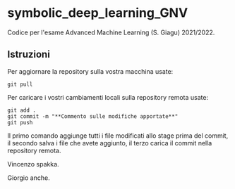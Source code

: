 # symbolic_deep_learning_GNV
Codice per l'esame Advanced Machine Learning (S. Giagu) 2021/2022.

## Istruzioni

Per aggiornare la repository sulla vostra macchina usate:

```
git pull
```

Per caricare i vostri cambiamenti locali sulla repository remota usate:

```
git add .
git commit -m "**Commento sulle modifiche apportate**"
git push
```

Il primo comando aggiunge tutti i file modificati allo stage prima del commit,
il secondo salva i file che avete aggiunto, 
il terzo carica il commit nella repository remota.

Vincenzo spakka.

Giorgio anche.
